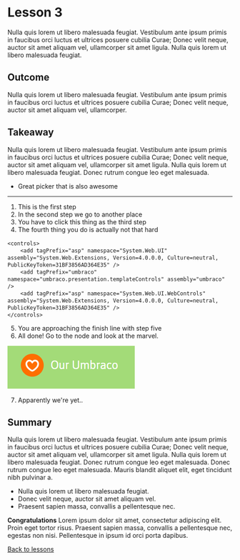# Lesson 3
Nulla quis lorem ut libero malesuada feugiat. Vestibulum ante ipsum primis in faucibus orci luctus et ultrices posuere cubilia Curae; Donec velit neque, auctor sit amet aliquam vel, ullamcorper sit amet ligula. Nulla quis lorem ut libero malesuada feugiat. 

## Outcome
Nulla quis lorem ut libero malesuada feugiat. Vestibulum ante ipsum primis in faucibus orci luctus et ultrices posuere cubilia Curae; Donec velit neque, auctor sit amet aliquam vel, ullamcorper.

## Takeaway
Nulla quis lorem ut libero malesuada feugiat. Vestibulum ante ipsum primis in faucibus orci luctus et ultrices posuere cubilia Curae; Donec velit neque, auctor sit amet aliquam vel, ullamcorper sit amet ligula. Nulla quis lorem ut libero malesuada feugiat. Donec rutrum congue leo eget malesuada. 

* Great picker that is also awesome

___

1. This is the first step
2. In the second step we go to another place
3. You have to click this thing as the third step
4. The fourth thing you do is actually not that hard

```
<controls>
    <add tagPrefix="asp" namespace="System.Web.UI" assembly="System.Web.Extensions, Version=4.0.0.0, Culture=neutral, PublicKeyToken=31BF3856AD364E35" />
    <add tagPrefix="umbraco" namespace="umbraco.presentation.templateControls" assembly="umbraco" />
    <add tagPrefix="asp" namespace="System.Web.UI.WebControls" assembly="System.Web.Extensions, Version=4.0.0.0, Culture=neutral, PublicKeyToken=31BF3856AD364E35" />
</controls>
```
5. You are approaching the finish line with step five
6. All done! Go to the node and look at the marvel.

![An image](images/an-image.png)

7. Apparently we're yet..


## Summary
Nulla quis lorem ut libero malesuada feugiat. Vestibulum ante ipsum primis in faucibus orci luctus et ultrices posuere cubilia Curae; Donec velit neque, auctor sit amet aliquam vel, ullamcorper sit amet ligula. Nulla quis lorem ut libero malesuada feugiat. Donec rutrum congue leo eget malesuada. Donec rutrum congue leo eget malesuada. Mauris blandit aliquet elit, eget tincidunt nibh pulvinar a. 

* Nulla quis lorem ut libero malesuada feugiat.
* Donec velit neque, auctor sit amet aliquam vel.
* Praesent sapien massa, convallis a pellentesque nec.

**Congratulations** Lorem ipsum dolor sit amet, consectetur adipiscing elit. Proin eget tortor risus. Praesent sapien massa, convallis a pellentesque nec, egestas non nisi. Pellentesque in ipsum id orci porta dapibus.

[Back to lessons](../index.md)